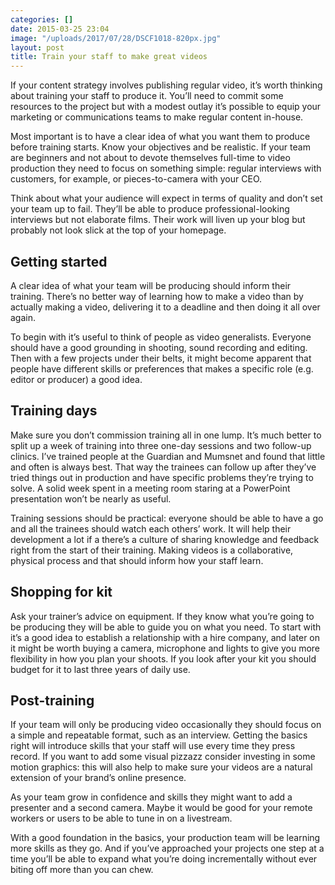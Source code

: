 ```yaml
---
categories: []
date: 2015-03-25 23:04
image: "/uploads/2017/07/28/DSCF1018-820px.jpg"
layout: post
title: Train your staff to make great videos
---
```



If your content strategy involves publishing regular video, it’s worth thinking about training your staff to produce it. You’ll need to commit some resources to the project but with a modest outlay it’s possible to equip your marketing or communications teams to make regular content in-house.

Most important is to have a clear idea of what you want them to produce before training starts. Know your objectives and be realistic. If your team are beginners and not about to devote themselves full-time to video production they need to focus on something simple: regular interviews with customers, for example, or pieces-to-camera with your CEO.

Think about what your audience will expect in terms of quality and don’t set your team up to fail. They’ll be able to produce professional-looking interviews but not elaborate films. Their work will liven up your blog but probably not look slick at the top of your homepage.

## Getting started

A clear idea of what your team will be producing should inform their training. There’s no better way of learning how to make a video than by actually making a video, delivering it to a deadline and then doing it all over again.

To begin with it’s useful to think of people as video generalists. Everyone should have a good grounding in shooting, sound recording and editing. Then with a few projects under their belts, it might become apparent that people have different skills or preferences that makes a specific role (e.g. editor or producer) a good idea.

## Training days

Make sure you don’t commission training all in one lump. It’s much better to split up a week of training into three one-day sessions and two follow-up clinics. I’ve trained people at the Guardian and Mumsnet and found that little and often is always best. That way the trainees can follow up after they’ve tried things out in production and have specific problems they’re trying to solve. A solid week spent in a meeting room staring at a PowerPoint presentation won’t be nearly as useful.

Training sessions should be practical: everyone should be able to have a go and all the trainees should watch each others’ work. It will help their development a lot if a there’s a culture of sharing knowledge and feedback right from the start of their training. Making videos is a collaborative, physical process and that should inform how your staff learn.

## Shopping for kit

Ask your trainer’s advice on equipment. If they know what you’re going to be producing they will be able to guide you on what you need. To start with it’s a good idea to establish a relationship with a hire company, and later on it might be worth buying a camera, microphone and lights to give you more flexibility in how you plan your shoots. If you look after your kit you should budget for it to last three years of daily use.

## Post-training

If your team will only be producing video occasionally they should focus on a simple and repeatable format, such as an interview. Getting the basics right will introduce skills that your staff will use every time they press record. If you want to add some visual pizzazz consider investing in some motion graphics: this will also help to make sure your videos are a natural extension of your brand’s online presence.

As your team grow in confidence and skills they might want to add a presenter and a second camera. Maybe it would be good for your remote workers or users to be able to tune in on a livestream.

With a good foundation in the basics, your production team will be learning more skills as they go. And if you’ve approached your projects one step at a time you’ll be able to expand what you’re doing incrementally without ever biting off more than you can chew.